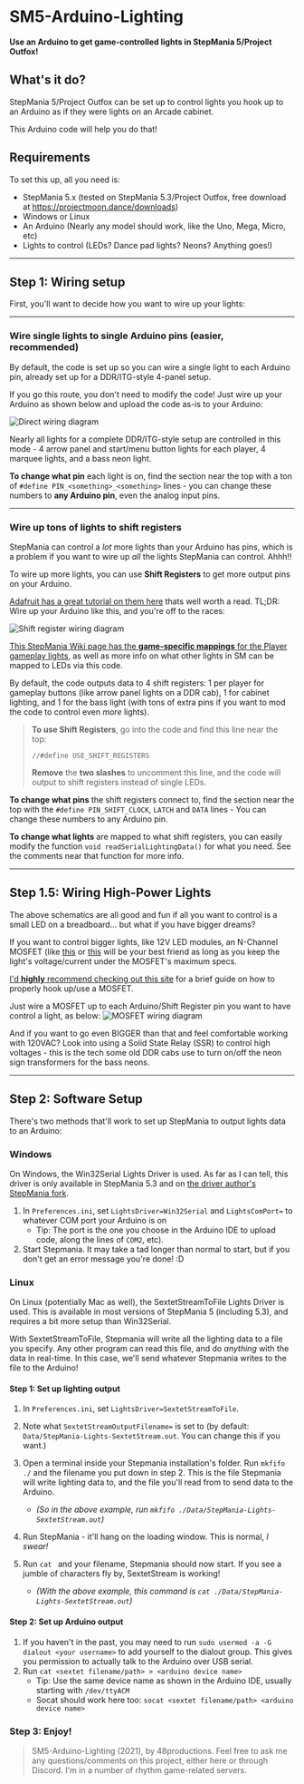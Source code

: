 # SM5-Arduino-Lighting
**Use an Arduino to get game-controlled lights in StepMania 5/Project Outfox!**

## What's it do?
StepMania 5/Project Outfox can be set up to control lights you hook up to an Arduino as if they were lights on an Arcade cabinet.

This Arduino code will help you do that!



## Requirements
To set this up, all you need is:
 * StepMania 5.x (tested on StepMania 5.3/Project Outfox, free download at https://projectmoon.dance/downloads)
 * Windows or Linux
 * An Arduino (Nearly any model should work, like the Uno, Mega, Micro, etc)
 * Lights to control (LEDs? Dance pad lights? Neons? Anything goes!)

---

## Step 1: Wiring setup
First, you'll want to decide how you want to wire up your lights:

---

### Wire single lights to single Arduino pins (easier, recommended)
By default, the code is set up so you can wire a single light to each Arduino pin, already set up for a DDR/ITG-style 4-panel setup.

If you go this route, you don't need to modify the code! Just wire up your Arduino as shown below and upload the code as-is to your Arduino:

![Direct wiring diagram](/Wiring-Direct.png)

Nearly all lights for a complete DDR/ITG-style setup are controlled in this mode - 4 arrow panel and start/menu button lights for each player, 4 marquee lights, and a bass neon light.

**To change what pin** each light is on, find the section near the top with a ton of `#define PIN_<something>_<something>` lines - you can change these numbers to **any Arduino pin**, even the analog input pins.


---

### Wire up tons of lights to shift registers
StepMania can control a *lot* more lights than your Arduino has pins, which is a problem if you want to wire up *all* the lights StepMania can control. Ahhh!!

To wire up more lights, you can use **Shift Registers** to get more output pins on your Arduino.

[Adafruit has a great tutorial on them here](https://learn.adafruit.com/adafruit-arduino-lesson-4-eight-leds/overview) thats well worth a read. TL;DR: Wire up your Arduino like this, and you're off to the races:

![Shift register wiring diagram](/Wiring-ShiftRegisters.png)

[This StepMania Wiki page has the **game-specific mappings** for the Player gameplay lights](https://github.com/stepmania/stepmania/blob/master/src/arch/Lights/LightsDriver_SextetStream.md#bit-meanings), as well as more info on what other lights in SM can be mapped to LEDs via this code.

By default, the code outputs data to 4 shift registers: 1 per player for gameplay buttons (like arrow panel lights on a DDR cab), 1 for cabinet lighting, and 1 for the bass light (with tons of extra pins if you want to mod the code to control even *more* lights).

> **To use Shift Registers**, go into the code and find this line near the top:
> 
> ```//#define USE_SHIFT_REGISTERS```
> 
> **Remove** the **two slashes** to uncomment this line, and the code will output to shift registers instead of single LEDs.

**To change what pins** the shift registers connect to, find the section near the top with the `#define PIN_SHIFT_CLOCK`, `LATCH` and `DATA` lines - You can change these numbers to any Arduino pin.

**To change what lights** are mapped to what shift registers, you can easily modify the function `void readSerialLightingData()` for what you need.
See the comments near that function for more info.


---


## Step 1.5: Wiring High-Power Lights

The above schematics are all good and fun if all you want to control is a small LED on a breadboard... but what if you have bigger dreams?

If you want to control bigger lights, like 12V LED modules, an N-Channel MOSFET (like [this](https://www.sparkfun.com/products/10213) or [this](https://www.adafruit.com/product/355) will be your best friend as long as you keep the light's voltage/current under the MOSFET's maximum specs.

[I'd **highly** recommend checking out this site](http://bildr.org/2012/03/rfp30n06le-arduino/) for a brief guide on how to properly hook up/use a MOSFET.

Just wire a MOSFET up to each Arduino/Shift Register pin you want to have control a light, as below:
![MOSFET wiring diagram](/Wiring-MOSFET.png)

And if you want to go even BIGGER than that and feel comfortable working with 120VAC? Look into using a Solid State Relay (SSR) to control high voltages - this is the tech some old DDR cabs use to turn on/off the neon sign transformers for the bass neons.




---


## Step 2: Software Setup
There's two methods that'll work to set up StepMania to output lights data to an Arduino:

### Windows
On Windows, the Win32Serial Lights Driver is used. As far as I can tell, this driver is only available in StepMania 5.3 and on [the driver author's StepMania fork](https://github.com/skogaby/stepmania/).

1) In `Preferences.ini`, set `LightsDriver=Win32Serial` and `LightsComPort=` to whatever COM port your Arduino is on 
   - Tip: The port is the one you choose in the Arduino IDE to upload code, along the lines of `COM2`, etc).
2) Start Stepmania. It may take a tad longer than normal to start, but if you don't get an error message you're done! :D


### Linux
On Linux (potentially Mac as well), the SextetStreamToFile Lights Driver is used. This is available in most versions of StepMania 5 (including 5.3), and requires a bit more setup than Win32Serial.

With SextetStreamToFile, Stepmania will write all the lighting data to a file you specify. Any other program can read this file, and do *anything* with the data in real-time. In this case, we'll send whatever Stepmania writes to the file to the Arduino!


#### Step 1: Set up lighting output

1) In `Preferences.ini`, set `LightsDriver=SextetStreamToFile`.

2) Note what `SextetStreamOutputFilename=` is set to (by default: `Data/StepMania-Lights-SextetStream.out`. You can change this if you want.)

2) Open a terminal inside your Stepmania installation's folder. Run `mkfifo ./` and the filename you put down in step 2. This is the file Stepmania will write lighting data to, and the file you'll read from to send data to the Arduino.
   - *(So in the above example, run `mkfifo ./Data/StepMania-Lights-SextetStream.out`)*

3) Run StepMania - it'll hang on the loading window. This is normal, *I swear!*

4) Run `cat ` and your filename, Stepmania should now start. If you see a jumble of characters fly by, SextetStream is working!
   - *(With the above example, this command is `cat ./Data/StepMania-Lights-SextetStream.out`)*


#### Step 2: Set up Arduino output

1) If you haven't in the past, you may need to run `sudo usermod -a -G dialout <your username>` to add yourself to the dialout group. This gives you permission to actually talk to the Arduino over USB serial.
2) Run `cat <sextet filename/path> > <arduino device name>`
   - Tip: Use the same device name as shown in the Arduino IDE, usually starting with `/dev/ttyACM`
   - Socat should work here too: `socat <sextet filename/path> <arduino device name>`


### Step 3: Enjoy!




> SM5-Arduino-Lighting (2021), by 48productions. Feel free to ask me any questions/comments on this project, either here or through Discord. I'm in a number of rhythm game-related servers.